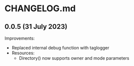 # CHANGELOG.md


## 0.0.5 (31 July 2023)

Improvements:

  - Replaced internal debug function with taglogger
  - Resources:
    - Directory() now supports owner and mode parameters

